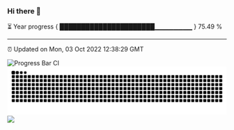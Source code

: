 ### Hi there 👋

⏳ Year progress { ██████████████████████▁▁▁▁▁▁▁▁ } 75.49 %

---

⏰ Updated on Mon, 03 Oct 2022 12:38:29 GMT

![Progress Bar CI](https://github.com/liununu/liununu/workflows/Progress%20Bar%20CI/badge.svg)![](https://raw.githubusercontent.com/L1cardo/L1cardo/main/assets/github-contribution-grid-snake.svg)![](https://raw.githubusercontent.com/seesaws/seesaws/main/assets/github-contribution-grid-snake.svg)
